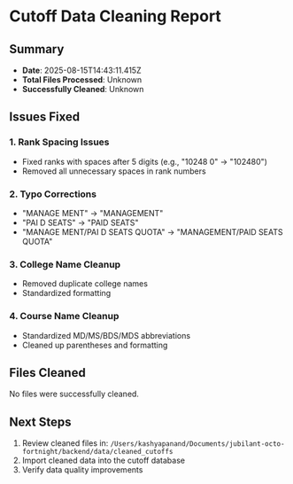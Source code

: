 # Cutoff Data Cleaning Report

## Summary
- **Date**: 2025-08-15T14:43:11.415Z
- **Total Files Processed**: Unknown
- **Successfully Cleaned**: Unknown

## Issues Fixed

### 1. Rank Spacing Issues
- Fixed ranks with spaces after 5 digits (e.g., "10248 0" → "102480")
- Removed all unnecessary spaces in rank numbers

### 2. Typo Corrections
- "MANAGE MENT" → "MANAGEMENT"
- "PAI D SEATS" → "PAID SEATS"
- "MANAGE MENT/PAI D SEATS QUOTA" → "MANAGEMENT/PAID SEATS QUOTA"

### 3. College Name Cleanup
- Removed duplicate college names
- Standardized formatting

### 4. Course Name Cleanup
- Standardized MD/MS/BDS/MDS abbreviations
- Cleaned up parentheses and formatting

## Files Cleaned
No files were successfully cleaned.

## Next Steps
1. Review cleaned files in: `/Users/kashyapanand/Documents/jubilant-octo-fortnight/backend/data/cleaned_cutoffs`
2. Import cleaned data into the cutoff database
3. Verify data quality improvements

